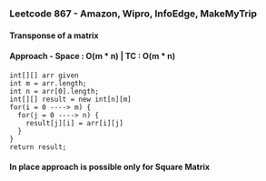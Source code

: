 ### Leetcode 867 - Amazon, Wipro, InfoEdge, MakeMyTrip
#### Transponse of a matrix

#### Approach - Space : O(m * n) | TC : O(m * n)
  ```
  int[][] arr given
  int m = arr.length;
  int n = arr[0].length;
  int[][] result = new int[n][m]
  for(i = 0 ----> m) {
    for(j = 0 ----> n) {
      result[j][i] = arr[i][j]
    }
  }
  return result;
  ```
#### In place approach is possible only for Square Matrix
